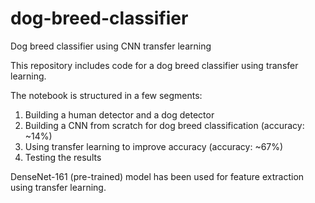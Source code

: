 # dog-breed-classifier
Dog breed classifier using CNN transfer learning

This repository includes code for a dog breed classifier using transfer learning.

The notebook is structured in a few segments:
1. Building a human detector and a dog detector
2. Building a CNN from scratch for dog breed classification (accuracy: ~14%)
3. Using transfer learning to improve accuracy (accuracy: ~67%)
4. Testing the results

DenseNet-161 (pre-trained) model has been used for feature extraction using transfer learning.
